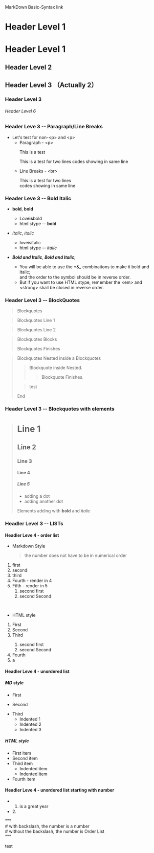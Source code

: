 <a herf =  https://www.markdownguide.org/basic-syntax/ > MarkDown Basic-Syntax link </a>

# Header Level 1

Header Level 1
==========



## Header Level 2

Header Level 3 （Actually 2） 
-------------   


### Header Level 3



###### Header Level 6

### Header Leve 3 -- Paragraph/Line Breaks

* Let's test for non-\<p> and \<p> 
    * Paragraph - \<p>
        <p> This is a test </p>
        <p> This is a test for two lines 
        codes showing in same line </p>
    * Line Breaks - \<br>
        <p> This is a test for two lines<br>codes showing in same line </p>


### Header Leve 3 -- Bold Italic

* **bold**, __bold__
    * Love**is**bold
    * html stype -- <strong>bold</strong>

* *italic*, _italic_
    * love*is*italic
    * html stype -- <em>italic</em>

* ***Bold and Italic***, ___Bold and Italic___;
    *  You will be able to use the *&_ combinaitons to make it bold and italic;<br> and the order to the symbol should be in reverse order. 
    * But if you want to use HTML stype, remember the \<em> and \<strong> shall be closed in reverse order.  

### Header Level 3 -- BlockQuotes

> Blockquotes

> Blockquotes Line 1 

> Blockquotes Line 2

> Blockquotes Blocks
>
> Blockquotes Finishes

> Blockquotes Nested inside a Blockquotes
>
>> Blockquote inside Nested.
>>>Blockquote Finishes.
>
>> test
> 
> End

### Header Level 3 -- Blockquotes with elements

> # Line 1
> ## Line 2
> ### Line 3
> #### Line 4
> ##### Line 5
>
> - adding a dot
> - adding another dot
> 
> Elements adding with **bold** and *italic* 



### Headler Level 3 -- LISTs

#### Headler Leve 4 - order list

*  Markdown Style 
    > the number does not have to be in numerical order 
1. first
2. second
3. third
1. Fourth  - render in 4
1. Fifth   - render in 5
    1. second first
    1. second Second

<br>

* HTML style
<ol>
<li>First</li>
    <li>Second</li>
    <li>Third</li>
    <ol>
        <li>second first</li>
        <li>second Second</li>
    </ol>
    <li>Fourth</li>
    <li>a</li>
</ol>

#### Headler Leve 4 - unordered list

##### MD style
* First
- Second
+ Third
    - Indented 1
    - Indented 2
    - Indented 3 

##### HTML style

<ul>  
  <li>First item</li>
  <li>Second item</li>
  <li>Third item
    <ul>
      <li>Indented item</li>
      <li>Indented item</li>
    </ul>
  </li>
  <li>Fourth item</li>
</ul>


#### Headler Leve 4 - unordered list starting with number 

- 1.  is a great year
- 2\.  

"""<br>
\#
with backslash, the number is a number<br>\# without the backslash, the number is Order List<br>
"""



test